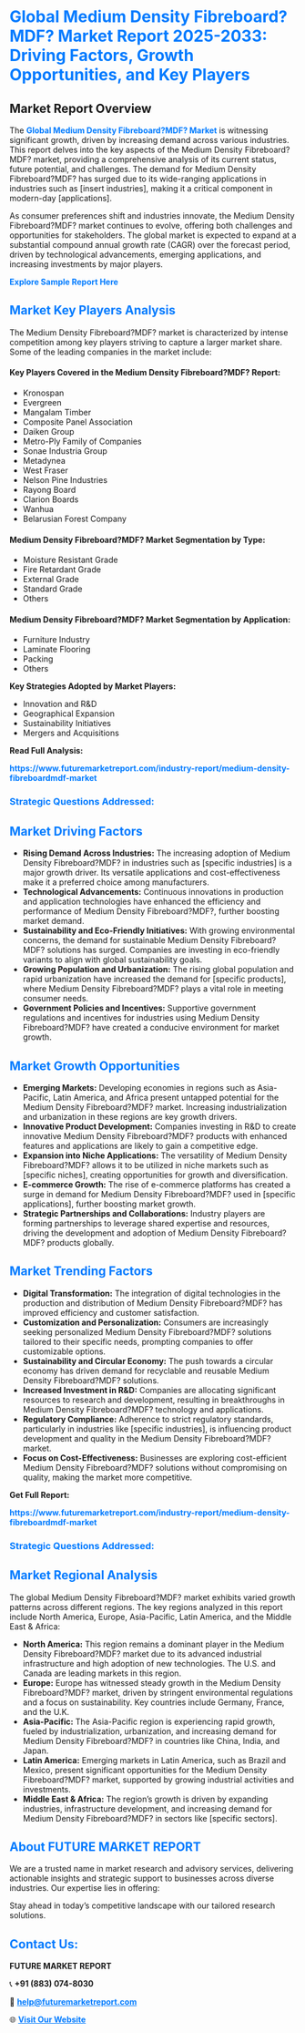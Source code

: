 <h1 style="color: #007BFF;">Global Medium Density Fibreboard?MDF? Market Report 2025-2033: Driving Factors, Growth Opportunities, and Key Players</h1>

<section id="overview">
<h2>Market Report Overview</h2>
<p>The <a href="https://www.futuremarketreport.com/industry-report/medium-density-fibreboardmdf-market" style="color: #007BFF; text-decoration: none;"><strong>Global Medium Density Fibreboard?MDF? Market</strong></a> is witnessing significant growth, driven by increasing demand across various industries. This report delves into the key aspects of the Medium Density Fibreboard?MDF? market, providing a comprehensive analysis of its current status, future potential, and challenges. The demand for Medium Density Fibreboard?MDF? has surged due to its wide-ranging applications in industries such as [insert industries], making it a critical component in modern-day [applications].</p>
<p>As consumer preferences shift and industries innovate, the Medium Density Fibreboard?MDF? market continues to evolve, offering both challenges and opportunities for stakeholders. The global market is expected to expand at a substantial compound annual growth rate (CAGR) over the forecast period, driven by technological advancements, emerging applications, and increasing investments by major players.</p>
</section>

<section id="overview">
<p><a href="https://www.futuremarketreport.com/request-sample/reportId=88201" style="color: #007BFF; text-decoration: none;"><strong>Explore Sample Report Here</strong></a></p>
</section>

<section id="key-players">
<h2 style="color: #007BFF;">Market Key Players Analysis</h2>
<p>The Medium Density Fibreboard?MDF? market is characterized by intense competition among key players striving to capture a larger market share. Some of the leading companies in the market include:</p>
<h4>Key Players Covered in the Medium Density Fibreboard?MDF? Report:</h4>
<ul><li>Kronospan</li><li>Evergreen</li><li>Mangalam Timber</li><li>Composite Panel Association</li><li>Daiken Group</li><li>Metro-Ply Family of Companies</li><li>Sonae Industria Group</li><li>Metadynea</li><li>West Fraser</li><li>Nelson Pine Industries</li><li>Rayong Board</li><li>Clarion Boards</li><li>Wanhua</li><li>Belarusian Forest Company</li></ul>
<h4>Medium Density Fibreboard?MDF? Market Segmentation by Type:</h4>
<ul><li>Moisture Resistant Grade</li><li>Fire Retardant Grade</li><li>External Grade</li><li>Standard Grade</li><li>Others</li></ul>

<h4>Medium Density Fibreboard?MDF? Market Segmentation by Application:</h4>
<ul><li>Furniture Industry</li><li>Laminate Flooring</li><li>Packing</li><li>Others</li></ul>
<p><strong>Key Strategies Adopted by Market Players:</strong></p>
<ul>
<li>Innovation and R&D</li>
<li>Geographical Expansion</li>
<li>Sustainability Initiatives</li>
<li>Mergers and Acquisitions</li>
</ul>
</section>

<section>
<p><strong>Read Full Analysis: </strong></p><a href="https://www.futuremarketreport.com/industry-report/medium-density-fibreboardmdf-market" style="color: #007BFF; text-decoration: none;"><strong>https://www.futuremarketreport.com/industry-report/medium-density-fibreboardmdf-market</strong></a>
<h3 style="color: #007BFF;">Strategic Questions Addressed:</h3>
</section>

<section id="driving-factors">
<h2 style="color: #007BFF;">Market Driving Factors</h2>
<ul>
<li><strong>Rising Demand Across Industries:</strong> The increasing adoption of Medium Density Fibreboard?MDF? in industries such as [specific industries] is a major growth driver. Its versatile applications and cost-effectiveness make it a preferred choice among manufacturers.</li>
<li><strong>Technological Advancements:</strong> Continuous innovations in production and application technologies have enhanced the efficiency and performance of Medium Density Fibreboard?MDF?, further boosting market demand.</li>
<li><strong>Sustainability and Eco-Friendly Initiatives:</strong> With growing environmental concerns, the demand for sustainable Medium Density Fibreboard?MDF? solutions has surged. Companies are investing in eco-friendly variants to align with global sustainability goals.</li>
<li><strong>Growing Population and Urbanization:</strong> The rising global population and rapid urbanization have increased the demand for [specific products], where Medium Density Fibreboard?MDF? plays a vital role in meeting consumer needs.</li>
<li><strong>Government Policies and Incentives:</strong> Supportive government regulations and incentives for industries using Medium Density Fibreboard?MDF? have created a conducive environment for market growth.</li>
</ul>
</section>

<section id="growth-opportunities">
<h2 style="color: #007BFF;">Market Growth Opportunities</h2>
<ul>
<li><strong>Emerging Markets:</strong> Developing economies in regions such as Asia-Pacific, Latin America, and Africa present untapped potential for the Medium Density Fibreboard?MDF? market. Increasing industrialization and urbanization in these regions are key growth drivers.</li>
<li><strong>Innovative Product Development:</strong> Companies investing in R&D to create innovative Medium Density Fibreboard?MDF? products with enhanced features and applications are likely to gain a competitive edge.</li>
<li><strong>Expansion into Niche Applications:</strong> The versatility of Medium Density Fibreboard?MDF? allows it to be utilized in niche markets such as [specific niches], creating opportunities for growth and diversification.</li>
<li><strong>E-commerce Growth:</strong> The rise of e-commerce platforms has created a surge in demand for Medium Density Fibreboard?MDF? used in [specific applications], further boosting market growth.</li>
<li><strong>Strategic Partnerships and Collaborations:</strong> Industry players are forming partnerships to leverage shared expertise and resources, driving the development and adoption of Medium Density Fibreboard?MDF? products globally.</li>
</ul>
</section>

<section id="trending-factors">
<h2 style="color: #007BFF;">Market Trending Factors</h2>
<ul>
<li><strong>Digital Transformation:</strong> The integration of digital technologies in the production and distribution of Medium Density Fibreboard?MDF? has improved efficiency and customer satisfaction.</li>
<li><strong>Customization and Personalization:</strong> Consumers are increasingly seeking personalized Medium Density Fibreboard?MDF? solutions tailored to their specific needs, prompting companies to offer customizable options.</li>
<li><strong>Sustainability and Circular Economy:</strong> The push towards a circular economy has driven demand for recyclable and reusable Medium Density Fibreboard?MDF? solutions.</li>
<li><strong>Increased Investment in R&D:</strong> Companies are allocating significant resources to research and development, resulting in breakthroughs in Medium Density Fibreboard?MDF? technology and applications.</li>
<li><strong>Regulatory Compliance:</strong> Adherence to strict regulatory standards, particularly in industries like [specific industries], is influencing product development and quality in the Medium Density Fibreboard?MDF? market.</li>
<li><strong>Focus on Cost-Effectiveness:</strong> Businesses are exploring cost-efficient Medium Density Fibreboard?MDF? solutions without compromising on quality, making the market more competitive.</li>
</ul>
</section>

<section>
<p><strong>Get Full Report: </strong></p><a href="https://www.futuremarketreport.com/industry-report/medium-density-fibreboardmdf-market" style="color: #007BFF; text-decoration: none;"><strong>https://www.futuremarketreport.com/industry-report/medium-density-fibreboardmdf-market</strong></a>
<h3 style="color: #007BFF;">Strategic Questions Addressed:</h3>
</section>


<section id="regional-analysis">
<h2 style="color: #007BFF;">Market Regional Analysis</h2>
<p>The global Medium Density Fibreboard?MDF? market exhibits varied growth patterns across different regions. The key regions analyzed in this report include North America, Europe, Asia-Pacific, Latin America, and the Middle East & Africa:</p>
<ul>
<li><strong>North America:</strong> This region remains a dominant player in the Medium Density Fibreboard?MDF? market due to its advanced industrial infrastructure and high adoption of new technologies. The U.S. and Canada are leading markets in this region.</li>
<li><strong>Europe:</strong> Europe has witnessed steady growth in the Medium Density Fibreboard?MDF? market, driven by stringent environmental regulations and a focus on sustainability. Key countries include Germany, France, and the U.K.</li>
<li><strong>Asia-Pacific:</strong> The Asia-Pacific region is experiencing rapid growth, fueled by industrialization, urbanization, and increasing demand for Medium Density Fibreboard?MDF? in countries like China, India, and Japan.</li>
<li><strong>Latin America:</strong> Emerging markets in Latin America, such as Brazil and Mexico, present significant opportunities for the Medium Density Fibreboard?MDF? market, supported by growing industrial activities and investments.</li>
<li><strong>Middle East & Africa:</strong> The region’s growth is driven by expanding industries, infrastructure development, and increasing demand for Medium Density Fibreboard?MDF? in sectors like [specific sectors].</li>
</ul>
</section>

<footer>
<h2 style="color: #007BFF;">About FUTURE MARKET REPORT</h2>
<p>We are a trusted name in market research and advisory services, delivering actionable insights and strategic support to businesses across diverse industries. Our expertise lies in offering:</p>

<p>Stay ahead in today’s competitive landscape with our tailored research solutions.</p>

<h2 style="color: #007BFF;">Contact Us:</h2>
<p><strong>FUTURE MARKET REPORT</strong></p>
<p>📞 <strong>+91 (883) 074-8030</strong></p>
<p>📧 <strong><a href="mailto:help@futuremarketreport.com" style="color: #007BFF;">help@futuremarketreport.com</a></strong></p>
<p>🌐 <strong><a href="https://www.futuremarketreport.com/" style="color: #007BFF;">Visit Our Website</a></strong></p>
</footer>